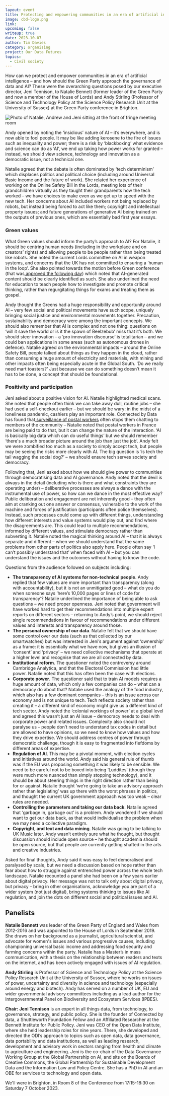 ```yaml
---
layout: event
title: Protecting and empowering communities in an era of artificial intelligence 
image: cbd-logo.png
link: 
upcoming: false
writeup: true
date: 2023-10-07
author: Tim Davies
category: organising
project: Our Data Futures
topics:
  - Civil society
---
```

How can we protect and empower communities in an era of artificial intelligence – and how should the Green Party approach the governance of data and AI? These were the overarching questions posed by our executive director, Jeni Tennison, to Natalie Bennett (former leader of the Green Party and now a member of the House of Lords) and Andy Stirling (Professor of Science and Technology Policy at the Science Policy Research Unit at the University of Sussex) at the Green Party conference in Brighton.


<!--more-->

![Photo of Natalie, Andrew and Jeni sitting at the front of fringe meeting room]({{site.baseurl}}/assets/events/2023-10-green-party-conference.jpeg)

Andy opened by noting the ‘insidious’ nature of AI – it’s everywhere, and is now able to fool people. It may be like adding kerosene to the fire of issues such as inequality and power; there is a risk by ‘blackboxing’ what evidence and science can do as ‘AI’, we end up taking how power works for granted – instead, we should view science, technology and innovation as a democratic issue, not a technical one.

Natalie agreed that the debate is often dominated by ‘tech determinism’ which displaces politics and political choice (including around Universal Basic Income and the future of work). She related her experience of working on the Online Safety Bill in the Lords, meeting lots of their grandchildren virtually as they taught their grandparents how the tech worked – we have choices to make even as we get up to speed with the new tech. Her concerns about AI included workers not being replaced by robots, but instead being forced to act like them; copyright and intellectual property issues; and future generations of generative AI being trained on the outputs of previous ones, which are essentially bad first year essays.

### Green values

What Green values should inform the party’s approach to AI? For Natalie, it should be centring human needs (including in the workplace and on creators’ rights) and allowing people to be people rather than being treated like robots. She noted the current Lords committee on AI in weapon systems, and concerns that the UK has not committed to ensuring a ‘human in the loop’. She also pointed towards the motion before Green conference (that was[ approved the following day](https://www.greencoordinate.co.uk/archive/autumn2023/motions/policy-on-artificial-intelligence/)) which noted that AI-generated content should be clearly identified as such. She also underlined the need for education to teach people how to investigate and promote critical thinking, rather than regurgitating things for exams and treating them as gospel.

Andy thought the Greens had a huge responsibility and opportunity around AI – very few social and political movements have such scope, uniquely bringing social justice and environmental movements together. Precaution, sustainability and democracy were among the important concepts. We should also remember that AI is complex and not one thing: questions on ‘will it save the world or is it the spawn of Beelzebub’ miss that it’s both. We should steer innovation – a ‘pro innovation discourse’ is totalitarian – and we could ban applications in some areas (such as autonomous drones in defence). Natalie agreed on the environmental impacts – around the Online Safety Bill, people talked about things as they happen in the cloud, rather than consuming a huge amount of electricity and materials, with mining and other impacts often being especially acute in the Global South. ‘Do we really need mart toasters?’ Just because we can do something doesn’t mean it has to be done, a concept that should be foundational.


### Positivity and participation

Jeni asked about a positive vision for AI. Natalie highlighted medical scans. She noted that people often think we can take away dull, routine jobs – she had used a self-checkout earlier – but we should be wary: in the midst of a loneliness pandemic, cashiers play an important role. Connected by Data has found that[ surveillance of postal workers](https://connectedbydata.org/resources/our-data-stories) often stops them chatting to members of the community – Natalie noted that postal workers in France are being paid to do that, but it can change the nature of the interaction. ‘AI is basically big data which can do useful things’ but we should remember ‘there's a much broader picture around the job than just the job’. Andy felt we were zombified too much as a society to simply accept tech, but people may be seeing the risks more clearly with AI. The big question is ‘is tech the tail wagging the social dog?’ – we should ensure tech serves society and democracy.

Following that, Jeni asked about how we should give power to communities through democratising data and AI governance. Andy noted that the devil is always in the detail (including who is there and what constraints they are operating under) – deliberative processes are always a dance with the instrumental use of power, so how can we dance in the most effective way? Public deliberation and engagement are not inherently good – they often aim at cranking out one answer or consensus, vulnerable to the work of the machine and forces of justification (participants often police themselves). Instead, such processes could come up with different things, understanding how different interests and value systems would play out, and find where the disagreements are. This could lead to multiple recommendations, informed by different values, and stimulate democracy rather than subverting it. Natalie noted the magical thinking around AI – that it is always separate and different – when we should understand that the same problems from other parts of politics also apply here. People often say ‘I can’t possibly understand that’ when faced with AI – but you can understand the issues and the outcomes without having to know the code.

Questions from the audience followed on subjects including:

* **The transparency of AI systems for non-technical people**. Andy replied that few values are more important than transparency (along with accountability), but it is not an unmitigated good – what do you do when someone says ‘here’s 10,000 pages or lines of code for transparency’? Natalie underlined the importance of being able to ask questions – we need proper openness. Jeni noted that government will have worked hard to get their recommendations into multiple expert reports on different sectors – returning to Andy’s point, we should reject single recommendations in favour of recommendations under different values and interests and transparency around those.
* **The personal ownership of our data**. Natalie felt that we should have some control over our data (such as that collected by our smartwatches) but was interested in Jeni’s argument against ‘ownership’ as a frame: it is essentially what we have now, but gives an illusion of ‘consent’ and ‘privacy’ – we need collective mechanisms that operate at a higher level and recognise that we are all connected by data.
* **Institutional reform**. The questioner noted the controversy around Cambridge Analytica, and that the Electoral Commission had little power. Natalie noted that this has often been the case with elections.
* **Corporate power**. The questioner said that to train AI models requires a huge amount of data, which only a few companies can do – what can a democracy do about that? Natalie used the analogy of the food industry, which also has a few dominant companies – this is an issue across our economy and is not unique to tech. Tech reflects society rather than creating it – a different kind of economy might give us a different kind of tech sector. Andy noted the ‘colonial workings of power’ at a global level and agreed this wasn’t just an AI issue – democracy needs to deal with corporate power and related issues. Complexity also should not paralyse us – people don’t need to understand tax codes in detail but are allowed to have opinions, so we need to know how values and how they drive expertise. We should address centres of power through democratic challenge, though it is easy to fragmented into fiefdoms by different areas of expertise.
* **Regulation of AI**. This may be a pivotal moment, with election cycles and initiatives around the world. Andy said his general rule of thumb was if the EU was proposing something it was likely to be sensible. We need to be careful not to be boxed into being ‘Luddites’ (though they were much more nuanced than simply stopping technology), and it should be about steering things in the right direction rather than being for or against. Natalie thought ‘we’re going to take an advisory approach rather than legislating’ was up there with the worst phrases in politics, and thought the current UK government approach was too weak – clear rules are needed.
* **Controlling the parameters and taking our data back**. Natalie agreed that ‘garbage in, garbage out’ is a problem. Andy wondered if we should want to get our data back, as that would individualise the problem when we may need a collective paradigm.
* **Copyright, and text and data mining**. Natalie was going to be talking to UK Music later. Andy wasn’t entirely sure what he thought, but thought discussion should include open source – he thought academia should be open source, but that people are currently getting shafted in the arts and creative industries.

Asked for final thoughts, Andy said it was easy to feel demoralised and paralysed by scale, but we need a discussion based on hope rather than fear about how to struggle against entrenched power across the whole tech landscape. Natalie recounted a panel she had been on a few years earlier about digital privacy. Her message was not to talk only about digital privacy, but privacy – bring in other organisations, acknowledge you are part of a wider system (not just digital), bring systems thinking to issues like AI regulation, and join the dots on different social and political issues and AI.

## Panelists 

**Natalie Bennett** was leader of the Green Party of England and Wales from 2012-2016 and was appointed to the House of Lords in September 2019. She draws on her background as a journalist, agricultural scientist, and advocate for women's issues and various progressive causes, including championing universal basic income and addressing food security and farming concerns within the party. Natalie has a Master’s in mass communication, with a thesis on the relationship between readers and texts on the internet, and has been actively engaged with issues of AI regulation. 
 
**Andy Stirling** is Professor of Science and Technology Policy at the Science Policy Research Unit at the University of Sussex, where he works on issues of power, uncertainty and diversity in science and technology (especially around energy and biotech). Andy has served on a number of UK,  EU and wider governmental advisory committees including as a lead author for the Intergovernmental Panel on Biodiversity and Ecosystem Services (IPBES). 

**Chair: Jeni Tennison** is an expert in all things data, from technology, to governance, strategy, and public policy. She is the founder of Connected by data, a Shuttleworth Foundation Fellow and an Affiliated Researcher at the Bennett Institute for Public Policy. Jeni was CEO of the Open Data Institute, where she held leadership roles for nine years. There, she developed and directed the ODI’s approach to topics such as open data, data governance, data portability and data institutions, as well as leading research, development and advisory work in sectors ranging from health and climate to agriculture and engineering. Jeni is the co-chair of the Data Governance Working Group at the Global Partnership on AI, and sits on the Boards of Creative Commons, the Global Partnership for Sustainable Development Data and the Information Law and Policy Centre. She has a PhD in AI and an OBE for services to technology and open data. 

We'll were in Brighton, in Room 8 of the Conference from 17:15-18:30 on Saturday 7 October 2023. 